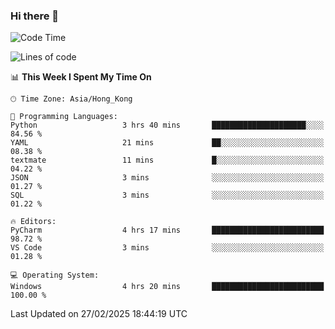 ### Hi there 👋

<!--
**RoiexLee/RoiexLee** is a ✨ _special_ ✨ repository because its `README.md` (this file) appears on your GitHub profile.

Here are some ideas to get you started:

- 🔭 I’m currently working on ...
- 🌱 I’m currently learning ...
- 👯 I’m looking to collaborate on ...
- 🤔 I’m looking for help with ...
- 💬 Ask me about ...
- 📫 How to reach me: ...
- 😄 Pronouns: ...
- ⚡ Fun fact: ...
-->

<!--START_SECTION:waka-->
![Code Time](http://img.shields.io/badge/Code%20Time-1%2C087%20hrs%206%20mins-blue)

![Lines of code](https://img.shields.io/badge/From%20Hello%20World%20I%27ve%20Written-42.5%20thousand%20lines%20of%20code-blue)

📊 **This Week I Spent My Time On** 

```text
🕑︎ Time Zone: Asia/Hong_Kong

💬 Programming Languages: 
Python                   3 hrs 40 mins       █████████████████████░░░░   84.56 % 
YAML                     21 mins             ██░░░░░░░░░░░░░░░░░░░░░░░   08.38 % 
textmate                 11 mins             █░░░░░░░░░░░░░░░░░░░░░░░░   04.22 % 
JSON                     3 mins              ░░░░░░░░░░░░░░░░░░░░░░░░░   01.27 % 
SQL                      3 mins              ░░░░░░░░░░░░░░░░░░░░░░░░░   01.22 % 

🔥 Editors: 
PyCharm                  4 hrs 17 mins       █████████████████████████   98.72 % 
VS Code                  3 mins              ░░░░░░░░░░░░░░░░░░░░░░░░░   01.28 % 

💻 Operating System: 
Windows                  4 hrs 20 mins       █████████████████████████   100.00 % 
```


 Last Updated on 27/02/2025 18:44:19 UTC
<!--END_SECTION:waka-->
